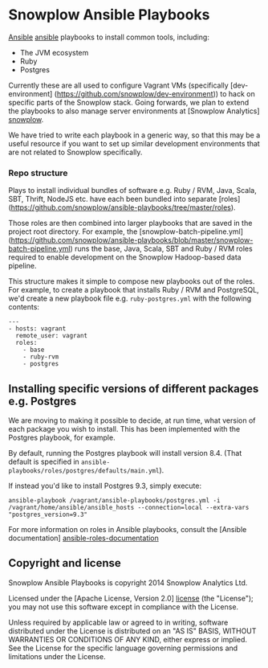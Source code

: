 # Snowplow Ansible Playbooks

[Ansible] [ansible] playbooks to install common tools, including:

* The JVM ecosystem
* Ruby
* Postgres

Currently these are all used to configure Vagrant VMs (specifically [dev-environment] (https://github.com/snowplow/dev-environment)) to hack on specific parts of the Snowplow stack. Going forwards, we plan to extend the playbooks to also manage server environments at [Snowplow Analytics] [snowplow].

We have tried to write each playbook in a generic way, so that this may be a useful resource if you want to set up similar development environments that are not related to Snowplow specifically.

### Repo structure

Plays to install individual bundles of software e.g. Ruby / RVM, Java, Scala, SBT, Thrift, NodeJS etc. have each been bundled into separate [roles] (https://github.com/snowplow/ansible-playbooks/tree/master/roles).

Those roles are then combined into larger playbooks that are saved in the project root directory. For example, the [snowplow-batch-pipeline.yml] (https://github.com/snowplow/ansible-playbooks/blob/master/snowplow-batch-pipeline.yml) runs the base, Java, Scala, SBT and Ruby / RVM roles required to enable development on the Snowplow Hadoop-based data pipeline.

This structure makes it simple to compose new playbooks out of the roles. For example, to create a playbook that installs Ruby / RVM and PostgreSQL, we'd create a new playbook file e.g. `ruby-postgres.yml` with the following contents:

```
---
- hosts: vagrant
  remote_user: vagrant
  roles:
    - base
    - ruby-rvm
    - postgres
```


## Installing specific versions of different packages e.g. Postgres

We are moving to making it possible to decide, at run time, what version of each package you wish to install. This has been implemented with the Postgres playbook, for example.

By default, running the Postgres playbook will install version 8.4. (That default is specified in `ansible-playbooks/roles/postgres/defaults/main.yml`).

If instead you'd like to install Postgres 9.3, simply execute:

```
ansible-playbook /vagrant/ansible-playbooks/postgres.yml -i /vagrant/home/ansible/ansible_hosts --connection=local --extra-vars "postgres_version=9.3"
```

For more information on roles in Ansible playbooks, consult the [Ansible documentation] [ansible-roles-documentation]


## Copyright and license

Snowplow Ansible Playbooks is copyright 2014 Snowplow Analytics Ltd.

Licensed under the [Apache License, Version 2.0] [license] (the "License");
you may not use this software except in compliance with the License.

Unless required by applicable law or agreed to in writing, software
distributed under the License is distributed on an "AS IS" BASIS,
WITHOUT WARRANTIES OR CONDITIONS OF ANY KIND, either express or implied.
See the License for the specific language governing permissions and
limitations under the License.

[ansible]: http://www.ansibleworks.com/
[ansible-roles-documentation]: http://docs.ansible.com/playbooks_roles.html
[snowplow]: http://snowplowanalytics.com


[license]: http://www.apache.org/licenses/LICENSE-2.0
